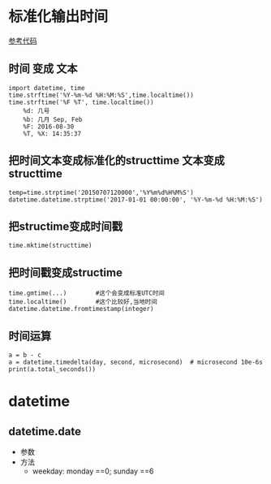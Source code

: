 # 标准化输出时间
[参考代码](./script/time时间.py)

## 时间 变成 文本
    import datetime, time
    time.strftime('%Y-%m-%d %H:%M:%S',time.localtime())
    time.strftime('%F %T', time.localtime())
        %d: 几号
        %b: 几月 Sep, Feb
        %F: 2016-08-30
        %T, %X: 14:35:37
## 把时间文本变成标准化的structtime        文本变成 structtime
    temp=time.strptime('20150707120000','%Y%m%d%H%M%S')
    datetime.datetime.strptime('2017-01-01 00:00:00', '%Y-%m-%d %H:%M:%S')

## 把structime变成时间戳
    time.mktime(structtime)
## 把时间戳变成structime
    time.gmtime(...)        #这个会变成标准UTC时间
    time.localtime()        #这个比较好,当地时间
    datetime.datetime.fromtimestamp(integer)


## 时间运算
    a = b - c
    a = datetime.timedelta(day, second, microsecond)  # microsecond 10e-6s
    print(a.total_seconds())


# datetime

## datetime.date
* 参数
* 方法
    * weekday: monday ==0; sunday ==6
